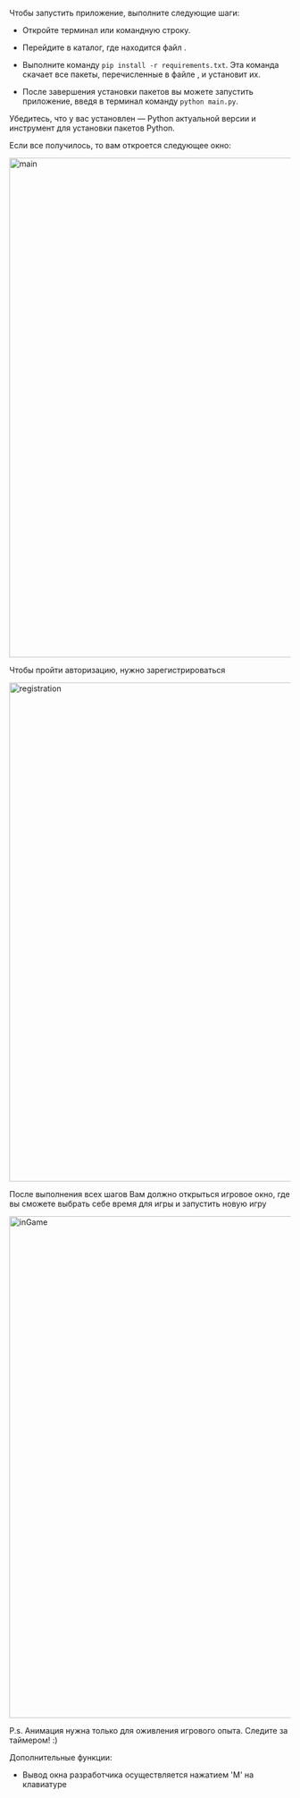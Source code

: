 Чтобы запустить приложение, выполните следующие шаги:

- Откройте терминал или командную строку.

- Перейдите в каталог, где находится файл .

- Выполните команду `pip install -r requirements.txt`. Эта команда скачает все пакеты, перечисленные в файле , и установит их.

- После завершения установки пакетов вы можете запустить приложение, введя в терминал команду `python main.py`.

Убедитесь, что у вас установлен  — Python актуальной версии и инструмент для установки пакетов Python.

Если все получилось, то вам откроется следующее окно:

<img width="894" alt="main" src="https://github.com/user-attachments/assets/d3a7c8b3-e039-4d5b-a2e9-93963eeeefd0" />

Чтобы пройти авторизацию, нужно зарегистрироваться
  
<img width="893" alt="registration" src="https://github.com/user-attachments/assets/91351ef1-56eb-454e-b7cc-57ef31f3b7cb" />

После выполнения всех шагов Вам должно открыться игровое окно, где вы сможете выбрать себе время для игры и запустить новую игру

<img width="898" alt="inGame" src="https://github.com/user-attachments/assets/9e9a6f29-c98c-4c9b-8314-9928b70ed0c4" />

P.s. Анимация нужна только для оживления игрового опыта. Следите за таймером! :)

Дополнительные функции:
- Вывод окна разработчика осуществляется нажатием 'M' на клавиатуре
